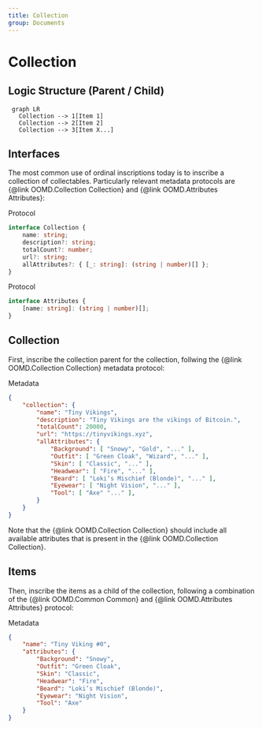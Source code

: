 ```yaml
---
title: Collection
group: Documents
---
```

# Collection

## Logic Structure (Parent / Child)

```mermaid
 graph LR
   Collection --> 1[Item 1]
   Collection --> 2[Item 2]
   Collection --> 3[Item X...]
```

## Interfaces
The most common use of ordinal inscriptions today is to inscribe a collection of collectables. Particularly relevant metadata protocols are {@link OOMD.Collection Collection} and {@link OOMD.Attributes Attributes}:

Protocol
```ts
interface Collection {
    name: string;
    description?: string;
    totalCount?: number;
    url?: string;
    allAttributes?: { [_: string]: (string | number)[] };
}
```

Protocol
```ts
interface Attributes {
    [name: string]: (string | number)[];
}
```

## Collection

First, inscribe the collection parent for the collection, follwing the {@link OOMD.Collection Collection} metadata protocol:

Metadata
```json
{
    "collection": {
        "name": "Tiny Vikings",
        "description": "Tiny Vikings are the vikings of Bitcoin.",
        "totalCount": 20000,
        "url": "https://tinyvikings.xyz",
        "allAttributes": {
            "Background": [ "Snowy", "Gold", "..." ],
            "Outfit": [ "Green Cloak", "Wizard", "..." ],
            "Skin": [ "Classic", "..." ],
            "Headwear": [ "Fire", "..." ],
            "Beard": [ "Loki’s Mischief (Blonde)", "..." ],
            "Eyewear": [ "Night Vision", "..." ],
            "Tool": [ "Axe" "..." ],
        }
    }
}
```

Note that the {@link OOMD.Collection Collection} should include all available attributes that is present in the {@link OOMD.Collection Collection}.

## Items

Then, inscribe the items as a child of the collection, following a combination of the {@link OOMD.Common Common} and {@link OOMD.Attributes Attributes} protocol:

Metadata
```json
{
    "name": "Tiny Viking #0",
    "attributes": {
        "Background": "Snowy",
        "Outfit": "Green Cloak",
        "Skin": "Classic",
        "Headwear": "Fire",
        "Beard": "Loki’s Mischief (Blonde)",
        "Eyewear": "Night Vision",
        "Tool": "Axe"
    }
}
```